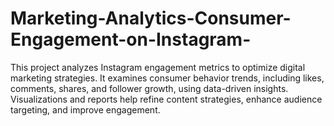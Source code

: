 # Marketing-Analytics-Consumer-Engagement-on-Instagram-
This project analyzes Instagram engagement metrics to optimize digital marketing strategies. It examines consumer behavior trends, including likes, comments, shares, and follower growth, using data-driven insights. Visualizations and reports help refine content strategies, enhance audience targeting, and improve engagement.
